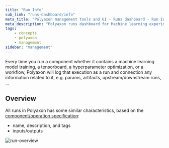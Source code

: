 ```yaml
---
title: "Run Info"
sub_link: "runs-dashboard/info"
meta_title: "Polyaxon management tools and UI - Runs dashboard - Run Info"
meta_description: "Polyaxon runs dashboard for Machine learning experiment tracking and visualizations."
tags:
    - concepts
    - polyaxon
    - management
sidebar: "management"
---
```


Every time you run a component whether it contains a machine learning model training, a tensorboard, a hyperparameter optimization, or a workflow,
Polyaxon will log that execution as a run and connection any information related to it, e.g. params, artifacts, upstream/downstream runs, ...

## Overview

All runs in Polyaxon has some similar characteristics, based on the [component/operation specification](/docs/core/specification/):
   * name, description, and tags
   * inputs/outputs

![run-overview](../../../../content/images/dashboard/runs/overview.png)
